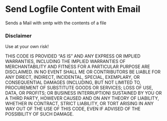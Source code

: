 # Send Logfile Content with Email
Sends a Mail with smtp with the contents of a file


### Disclaimer
Use at your own risk!

THIS CODE IS PROVIDED “AS IS” AND ANY EXPRESS OR IMPLIED WARRANTIES, INCLUDING THE IMPLIED WARRANTIES OF MERCHANTABILITY AND FITNESS FOR A PARTICULAR PURPOSE ARE DISCLAIMED. IN NO EVENT SHALL ME OR CONTRIBUTORS BE LIABLE FOR ANY DIRECT, INDIRECT, INCIDENTAL, SPECIAL, EXEMPLARY, OR CONSEQUENTIAL DAMAGES (INCLUDING, BUT NOT LIMITED TO, PROCUREMENT OF SUBSTITUTE GOODS OR SERVICES; LOSS OF USE, DATA, OR PROFITS; OR BUSINESS INTERRUPTION) SUSTAINED BY YOU OR A THIRD PARTY, HOWEVER CAUSED AND ON ANY THEORY OF LIABILITY, WHETHER IN CONTRACT, STRICT LIABILITY, OR TORT ARISING IN ANY WAY OUT OF THE USE OF THIS CODE, EVEN IF ADVISED OF THE POSSIBILITY OF SUCH DAMAGE.
